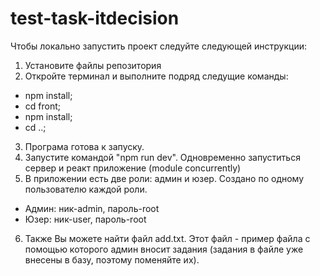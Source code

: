 # test-task-itdecision
Чтобы локально запустить проект следуйте следующей инструкции:
1. Установите файлы репозитория
2. Откройте терминал и выполните подряд следущие команды:
  - npm install;
  - cd front;
  - npm install;
  - cd ..;
3. Програма готова к запуску.
4. Запустите командой "npm run dev". Одновременно запуститься сервер и реакт приложение (module concurrently)
5. В приложении есть две роли: админ и юзер. Создано по одному пользователю каждой роли.
  - Админ: ник-admin, пароль-root
  - Юзер: ник-user, пароль-root
6. Также Вы можете найти файл add.txt. Этот файл - пример файла с помощью которого админ вносит задания (задания в файле уже внесены в базу, поэтому поменяйте их).
